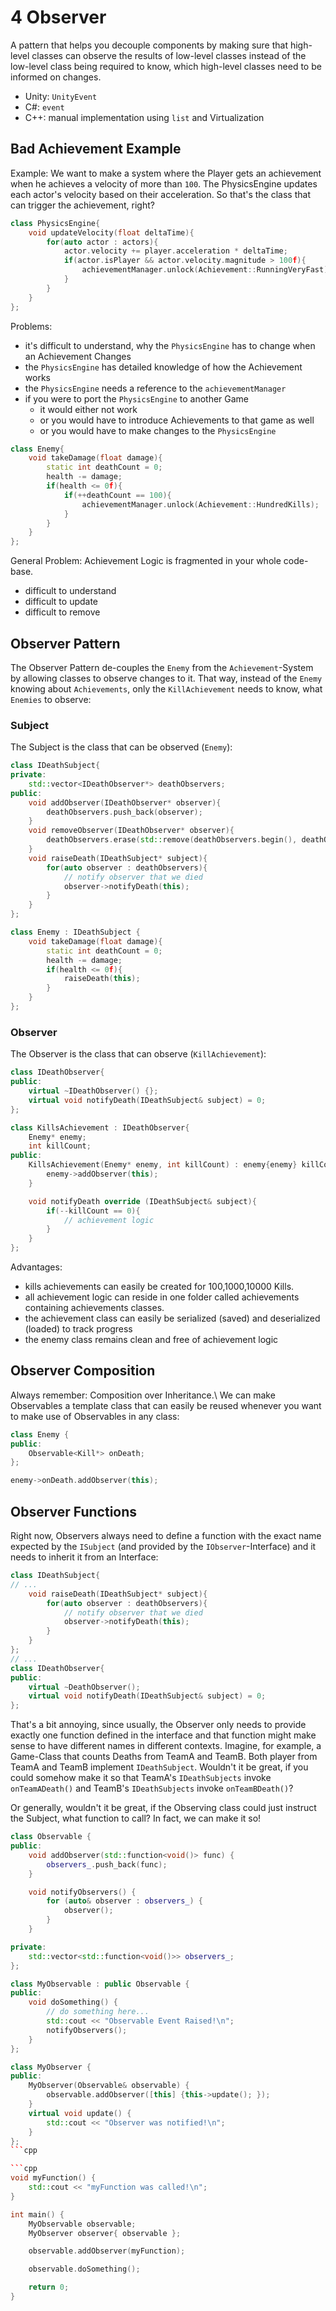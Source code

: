 # 4 Observer

A pattern that helps you decouple components by making sure that high-level classes can observe the results of low-level classes instead of the low-level class being required to know, which high-level classes need to be informed on changes.
- Unity: `UnityEvent`
- C#: `event`
- C++: manual implementation using `list` and Virtualization

## Bad Achievement Example

Example: We want to make a system where the Player gets an achievement when he achieves a velocity of more than `100`. The PhysicsEngine updates each actor's velocity based on their acceleration. So that's the class that can trigger the achievement, right?

```cpp
class PhysicsEngine{
    void updateVelocity(float deltaTime){
        for(auto actor : actors){
            actor.velocity += player.acceleration * deltaTime;
            if(actor.isPlayer && actor.velocity.magnitude > 100f){
                achievementManager.unlock(Achievement::RunningVeryFast);
            }
        }
    }
};
```

Problems:
- it's difficult to understand, why the `PhysicsEngine` has to change when an Achievement Changes
- the `PhysicsEngine` has detailed knowledge of how the Achievement works
- the `PhysicsEngine` needs a reference to the `achievementManager`
- if you were to port the `PhysicsEngine` to another Game
  - it would either not work
  - or you would have to introduce Achievements to that game as well
  - or you would have to make changes to the `PhysicsEngine`

```cpp
class Enemy{
    void takeDamage(float damage){
        static int deathCount = 0;
        health -= damage;
        if(health <= 0f){
            if(++deathCount == 100){
                achievementManager.unlock(Achievement::HundredKills);
            }
        }
    }
};
```

General Problem: Achievement Logic is fragmented in your whole code-base.
- difficult to understand
- difficult to update
- difficult to remove

## Observer Pattern

The Observer Pattern de-couples the `Enemy` from the `Achievement`-System by allowing classes to observe changes to it. That way, instead of the `Enemy` knowing about `Achievements`, only the `KillAchievement` needs to know, what `Enemies` to observe:

### Subject

The Subject is the class that can be observed (`Enemy`):

```cpp
class IDeathSubject{
private:
    std::vector<IDeathObserver*> deathObservers;
public:
    void addObserver(IDeathObserver* observer){
        deathObservers.push_back(observer);
    }
    void removeObserver(IDeathObserver* observer){
        deathObservers.erase(std::remove(deathObservers.begin(), deathObservers.end(), observer), deathObservers.end());
    }
    void raiseDeath(IDeathSubject* subject){
        for(auto observer : deathObservers){
            // notify observer that we died
            observer->notifyDeath(this);
        }
    }
};
```

```cpp
class Enemy : IDeathSubject {
    void takeDamage(float damage){
        static int deathCount = 0;
        health -= damage;
        if(health <= 0f){
            raiseDeath(this);
        }
    }
};
```

### Observer

The Observer is the class that can observe (`KillAchievement`):

```cpp
class IDeathObserver{
public:
    virtual ~IDeathObserver() {};
    virtual void notifyDeath(IDeathSubject& subject) = 0;
};
```

```cpp
class KillsAchievement : IDeathObserver{
    Enemy* enemy;
    int killCount;
public:
    KillsAchievement(Enemy* enemy, int killCount) : enemy{enemy} killCount{killCount} {
        enemy->addObserver(this);
    }

    void notifyDeath override (IDeathSubject& subject){
        if(--killCount == 0){
            // achievement logic
        }
    }
};
```

Advantages:
- kills achievements can easily be created for 100,1000,10000 Kills.
- all achievement logic can reside in one folder called achievements containing achievements classes.
- the achievement class can easily be serialized (saved) and deserialized (loaded) to track progress
- the enemy class remains clean and free of achievement logic

## Observer Composition

Always remember: Composition over Inheritance.\ We can make Observables a template class that can easily be reused whenever you want to make use of Observables in any class:

```cpp
class Enemy {
public:
    Observable<Kill*> onDeath;
};
```

```cpp
enemy->onDeath.addObserver(this);
```

## Observer Functions

Right now, Observers always need to define a function with the exact name expected by the `ISubject` (and provided by the `IObserver`-Interface) and it needs to inherit it from an Interface:

```cpp
class IDeathSubject{
// ...
    void raiseDeath(IDeathSubject* subject){
        for(auto observer : deathObservers){
            // notify observer that we died
            observer->notifyDeath(this);
        }
    }
};
// ...
class IDeathObserver{
public:
    virtual ~DeathObserver();
    virtual void notifyDeath(IDeathSubject& subject) = 0;
};
```

That's a bit annoying, since usually, the Observer only needs to provide exactly one function defined in the interface and that function might make sense to have different names in different contexts. Imagine, for example, a Game-Class that counts Deaths from TeamA and TeamB. Both player from TeamA and TeamB implement `IDeathSubject`. Wouldn't it be great, if you could somehow make it so that TeamA's `IDeathSubjects` invoke `onTeamADeath()` and TeamB's `IDeathSubjects` invoke `onTeamBDeath()`?

Or generally, wouldn't it be great, if the Observing class could just instruct the Subject, what function to call? In fact, we can make it so!

```cpp
class Observable {
public:
    void addObserver(std::function<void()> func) {
        observers_.push_back(func);
    }

    void notifyObservers() {
        for (auto& observer : observers_) {
            observer();
        }
    }

private:
    std::vector<std::function<void()>> observers_;
};
```

```cpp
class MyObservable : public Observable {
public:
    void doSomething() {
        // do something here...
        std::cout << "Observable Event Raised!\n";
        notifyObservers();
    }
};
```

```cpp
class MyObserver {
public:
    MyObserver(Observable& observable) {
        observable.addObserver([this] {this->update(); });
    }
    virtual void update() {
        std::cout << "Observer was notified!\n";
    }
};
```cpp

```cpp
void myFunction() {
    std::cout << "myFunction was called!\n";
}

int main() {
    MyObservable observable;
    MyObserver observer{ observable };

    observable.addObserver(myFunction);

    observable.doSomething();

    return 0;
}
```
